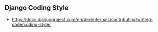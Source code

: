 ## Django Coding Style


- https://docs.djangoproject.com/en/dev/internals/contributing/writing-code/coding-style/
